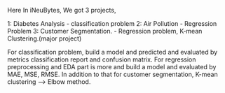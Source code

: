 Here In iNeuBytes, We got 3 projects,

 1: Diabetes Analysis - classification problem
 2: Air Pollution - Regression Problem
 3: Customer Segmentation. - Regression problem, K-mean Clustering.(major project)

 
For classification problem, build a model and predicted and evaluated by metrics classification report and confusion matrix. For regression preprocessing and EDA part is more and build a model and evaluated by MAE, MSE, RMSE. In addition to that for customer segmentation, K-mean clustering --> Elbow method.
